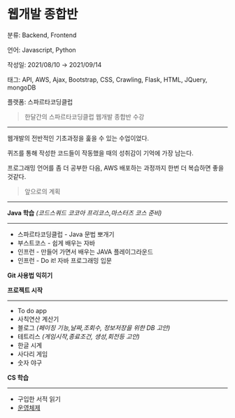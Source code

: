# 웹개발 종합반

분류: Backend, Frontend

언어: Javascript, Python

작성일: 2021/08/10 → 2021/09/14

태그: API, AWS, Ajax, Bootstrap, CSS, Crawling, Flask, HTML, JQuery, mongoDB

플랫폼: 스파르타코딩클럽

> 한달간의 스파르타코딩클럽 웹개발 종합반 수강
> 

---

웹개발의 전반적인 기초과정을 훑을 수 있는 수업이었다.

퀴즈를 통해 작성한 코드들이 작동했을 때의 성취감이 기억에 가장 남는다.

프로그래밍 언어를 좀 더 공부한 다음, AWS 배포하는 과정까지 한번 더 복습하면 좋을것같다.

> 앞으로의 계획
> 

---

**Java 학습** *(코드스쿼드 코코아 프리코스,마스터즈 코스 준비)*

---

- 스파르타코딩클럽 - Java 문법 뽀개기
- 부스트코스 - 쉽게 배우는 자바
- 인프런 - 만들어 가면서 배우는 JAVA 플레이그라운드
- 인프런 - Do it! 자바 프로그래밍 입문

**Git 사용법 익히기**

**프로젝트 시작**

---

- To do app
- 사칙연산 계산기
- 블로그 *(페이징 기능,날짜,조회수, 정보저장을 위한 DB 고안)*
- 테트리스 *(게임시작,종료조건, 생성,회전등 고안)*
- 한글 시계
- 사다리 게임
- 숫자 야구

**CS 학습**

---

- 구입한 서적 읽기
- [운영체제](http://www.kocw.net/home/search/kemView.do?kemId=1046323&ar=pop)
